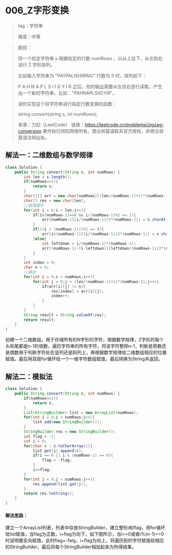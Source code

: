 #  006_Z字形变换

> tag：字符串
>
> 难度：中等

> 题目：
>
> 将一个给定字符串 s 根据给定的行数 numRows ，以从上往下、从左到右进行 Z 字形排列。
>
> 比如输入字符串为 "PAYPALISHIRING" 行数为 3 时，排列如下：
>
> P   A   H   N
> A P L S I I G
> Y   I   R
> 之后，你的输出需要从左往右逐行读取，产生出一个新的字符串，比如："PAHNAPLSIIGYIR"。
>
> 请你实现这个将字符串进行指定行数变换的函数：
>
> string convert(string s, int numRows);
>
> 来源：力扣（LeetCode）
> 链接：https://leetcode.cn/problems/zigzag-conversion
> 著作权归领扣网络所有。商业转载请联系官方授权，非商业转载请注明出处。

## 解法一：二维数组与数学规律

```java
class Solution {
    public String convert(String s, int numRows) {
        int len = s.length();
        if(numRows==1){
            return s;
        }
        char[][] arr = new char[numRows][(len/(numRows-1)+1)*(numRows-1)];
        char[] res = new char[len];
        //赋值操作
        for(int i = 0;i < len;i++){
            if(i%(numRows-1)==0 && i/(numRows-1)%2 == 1){
                arr[numRows-1][i/(numRows-1)/2*(numRows-1)] = s.charAt(i);
            }
            if(((i / (numRows-1)))%2 == 0){
                arr[i%(numRows-1)][i/(numRows-1)/2*(numRows-1)] = s.charAt(i);
            }else{
                int leftdown = i/(numRows-1)*(numRows-1);
                arr[(numRows-1)-(i-leftdown)][leftdown/(numRows-1)/2*(numRows-1)+(i-leftdown)] = s.charAt(i);
            }
        }
        int index = 0;
        char n = 0;
        //输出
        for(int i = 0;i < numRows;i++){
            for(int j = 0;j < (len/(numRows-1)+1)*(numRows-1);j++){
                if(arr[i][j] != n){
                    res[index] = arr[i][j];
                    index++;
                }
            }
        }
        String result = String.valueOf(res);
        return result;
    }
}
```

创建一个二维数组，用于存储所有的N字形的字符，根据数学规律，Z字形的每个头和尾都是n-1的倍数，遍历字符串的所有字符，将该字符整除n-1，判断是奇数还是偶数用于判断字符处在竖列还是斜列上，再根据数学规律给二维数组相应的位置赋值。最后用双层for循环给一个一维字符数组赋值，最后转换为String并返回。

## 解法二：模拟法

```java
class Solution {
    public String convert(String s, int numRows) {
        if(numRows==1){
            return s;
        }
        List<StringBuilder> list = new ArrayList(numRows);
        for(int i = 0;i < numRows;i++){
            list.add(new StringBuilder());
        }
        StringBuilder res = new StringBuilder();
        int flag = -1;
        int i = 0;
        for(char c : s.toCharArray()){
            list.get(i).append(c);
            if(i == 0 || i % (numRows-1) == 0){
                flag = -flag;
            }
            i+=flag;
        }
        for(int j = 0;j < numRows;j++){
            res.append(list.get(j));
        }
        return res.toString();
    }
}
```

#### 解法思路：

建立一个ArrayList列表，列表中存放StringBuilder，建立整形i和flag，用for循环给list赋值，当flag为正数，i+flag为向下，如下图所示，当i\=\=0或者i%(n-1)\=\=0时说明要反向赋值，此时flag=-falg，i+flag为向上，将遍历到的字符赋值给相应的StringBuilder，最后将每个StringBuilder相加起来为所得结果。